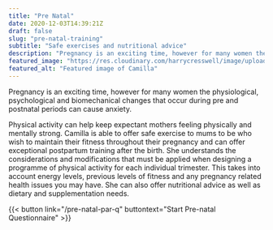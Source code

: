 ```yaml
---
title: "Pre Natal"
date: 2020-12-03T14:39:21Z
draft: false
slug: "pre-natal-training"
subtitle: "Safe exercises and nutritional advice"
description: "Pregnancy is an exciting time, however for many women the physiological, psychological and biomechanical changes occur during pre and postnatal periods can cause anxiety."
featured_image: "https://res.cloudinary.com/harrycresswell/image/upload/v1607006817/camilla-cresswell-fitness-personal-training.jpg"
featured_alt: "Featured image of Camilla"
---
```

Pregnancy is an exciting time, however for many women the
physiological, psychological and biomechanical changes that
occur during pre and postnatal periods can cause anxiety. 

Physical activity can help keep expectant mothers feeling
physically and mentally strong. Camilla is able to offer safe
exercise to mums to be who wish to maintain their fitness
throughout their pregnancy and can offer exceptional
postpartum training after the birth. She understands the
considerations and modifications that must be applied when
designing a programme of physical activity for each individual
trimester. This takes into account energy levels, previous levels
of fitness and any pregnancy related health issues you may
have. She can also offer nutritional advice as well as dietary
and supplementation needs.

{{< button link="/pre-natal-par-q" buttontext="Start Pre-natal Questionnaire" >}}


